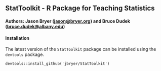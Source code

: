 ## StatToolkit - R Package for Teaching Statistics

#### Authors: Jason Bryer ([jason@bryer.org](mailto:jason@bryer.org)) and Bruce Dudek ([bruce.dudek@albany.edu](mailto:bruce.dudek@albany.edu))

#### Installation

The latest version of the `StatToolkit` package can be installed using the `devtools` package.

```
devtools::install_github('jbryer/StatToolkit')
```
